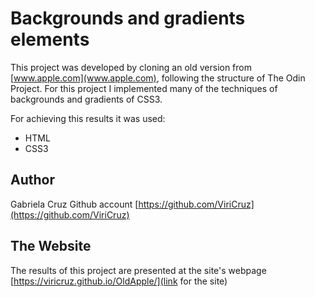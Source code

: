 # Backgrounds and gradients elements 

This project was developed by cloning an old version from [www.apple.com](www.apple.com), following the structure of The Odin Project. For this project I implemented many of the techniques of backgrounds and gradients of CSS3.

For achieving this results it was used:

* HTML
* CSS3

## Author

Gabriela Cruz Github account [https://github.com/ViriCruz](https://github.com/ViriCruz)

## The Website

The results of this project are presented at the site's webpage [https://viricruz.github.io/OldApple/](link for the site)

